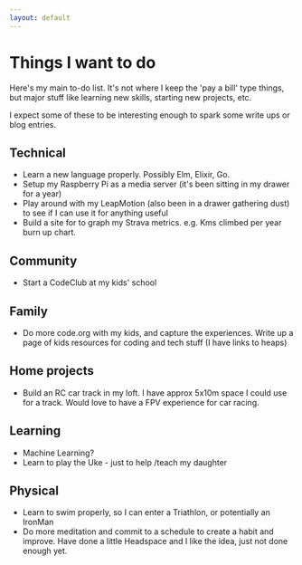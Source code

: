 ```yaml
---
layout: default
---
```


# Things I want to do

Here's my main to-do list. It's not where I keep the 'pay a bill' type things, but major stuff like learning new skills, starting new projects, etc.

I expect some of these to be interesting enough to spark some write ups or blog entries.

## Technical

* Learn a new language properly. Possibly Elm, Elixir, Go.
* Setup my Raspberry Pi as a media server (it's been sitting in my drawer for a year)
* Play around with my LeapMotion (also been in a drawer gathering dust) to see if I can use it for anything useful
* Build a site for to graph my Strava metrics. e.g. Kms climbed per year burn up chart.

## Community

* Start a CodeClub at my kids' school

## Family

* Do more code.org with my kids, and capture the experiences. Write up a page of kids resources for coding and tech stuff (I have links to heaps)

## Home projects

* Build an RC car track in my loft. I have approx 5x10m space I could use for a track. Would love to have a FPV experience for car racing.

## Learning

* Machine Learning?
* Learn to play the Uke - just to help /teach my daughter


## Physical

* Learn to swim properly, so I can enter a Triathlon, or potentially an IronMan
* Do more meditation and commit to a schedule to create a habit and improve. Have done a little Headspace and I like the idea, just not done enough yet.
